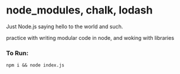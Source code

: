 node_modules, chalk, lodash
===========================

Just Node.js saying hello to the world and such.

practice with writing modular code in node, and woking with libraries

### To Run:
```
npm i && node index.js
```

